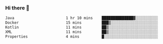 ### Hi there 👋

<!--START_SECTION:waka-->

```txt
Java                       1 hr 10 mins    ██████████████▓░░░░░░░░░░   58.02 %
Docker                     15 mins         ███▒░░░░░░░░░░░░░░░░░░░░░   13.09 %
Kotlin                     11 mins         ██▒░░░░░░░░░░░░░░░░░░░░░░   09.69 %
XML                        11 mins         ██▒░░░░░░░░░░░░░░░░░░░░░░   09.42 %
Properties                 4 mins          █░░░░░░░░░░░░░░░░░░░░░░░░   03.64 %
```

<!--END_SECTION:waka-->

<!--
**jerry-shao/jerry-shao** is a ✨ _special_ ✨ repository because its `README.md` (this file) appears on your GitHub profile.

Here are some ideas to get you started:

- 🔭 I’m currently working on ...
- 🌱 I’m currently learning ...
- 👯 I’m looking to collaborate on ...
- 🤔 I’m looking for help with ...
- 💬 Ask me about ...
- 📫 How to reach me: ...
- 😄 Pronouns: ...
- ⚡ Fun fact: ...
-->
